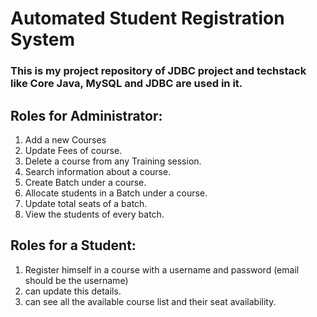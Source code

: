 # Automated Student Registration System

### This is my project repository of JDBC project and techstack like  Core Java, MySQL and JDBC are used in it.

## Roles for Administrator:

1. Add a new Courses
2. Update Fees of course.
3. Delete  a course from any Training session.
4. Search information about a course.
5. Create Batch under a course.
6. Allocate students in a Batch under a course.
7. Update total seats of a batch.
8. View the students of every batch. 

## Roles for a Student:

1. Register himself in a course with a username and password (email should be the username)
2. can update this details.
3. can see all the available course list and their seat availability.




